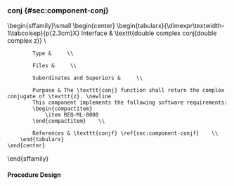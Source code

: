 ### conj  {#sec:component-conj}

\begin{sffamily}\small
	\begin{center}
		\begin{tabularx}{\dimexpr\textwidth-1\tabcolsep}{p{2.3cm}X}
			Interface       & \texttt{double complex conj(double complex z)} \\ 
			
			Type &     \\ 
			
			Files &     \\ 
			
			Subordinates and Superiors &     \\ 
			
			Purpose & The \texttt{conj} function shall return the complex conjugate of \texttt{z}. \newline
			This component implements the following software requirements:
			\begin{compactitem}
				\item REQ-ML-8000
			\end{compactitem}    \\ 
			
			References & \texttt{conjf} \ref{sec:component-conjf}    \\ 
		\end{tabularx}
	\end{center}
\end{sffamily}

#### Procedure Design
